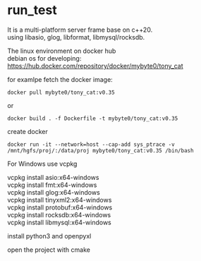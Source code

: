 # run_test  
  
It is a multi-platform server frame base on c++20.  
using libasio, glog, libformat, libmysql/rocksdb.  

The linux environment on docker hub  
debian os for developing:  
<https://hub.docker.com/repository/docker/mybyte0/tony_cat>  
  
for examlpe
fetch the docker image:

```
docker pull mybyte0/tony_cat:v0.35  
```

or

```
docker build . -f Dockerfile -t mybyte0/tony_cat:v0.35
```

create docker  

```
docker run -it --network=host --cap-add sys_ptrace -v /mnt/hgfs/proj/:/data/proj mybyte0/tony_cat:v0.35 /bin/bash  
```
  
For Windows use vcpkg  
  
vcpkg install asio:x64-windows  
vcpkg install fmt:x64-windows  
vcpkg install glog:x64-windows  
vcpkg install tinyxml2:x64-windows  
vcpkg install protobuf:x64-windows  
vcpkg install rocksdb:x64-windows  
vcpkg install libmysql:x64-windows  
  
install python3 and openpyxl  
  
open the project with cmake  
